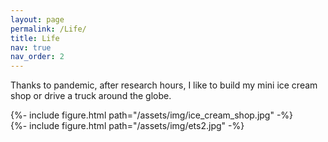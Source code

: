 ```yaml
---
layout: page
permalink: /Life/
title: Life
nav: true
nav_order: 2
---
```


Thanks to pandemic, after research hours, I like to build my mini ice cream shop or drive a truck around the globe.


<div class="card">
    <div class="row g-0">
        <div class="card-img col-md-6">
            {%- include figure.html
            path="/assets/img/ice_cream_shop.jpg" -%}
        </div>
        <div class="card-img col-md-6">
            {%- include figure.html
            path="/assets/img/ets2.jpg" -%}
        </div>
    </div>
</div>